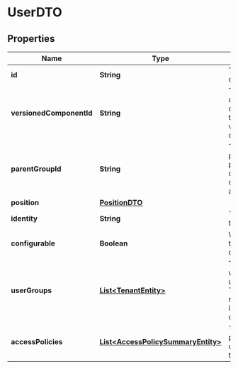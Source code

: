 # UserDTO

## Properties
Name | Type | Description | Notes
------------ | ------------- | ------------- | -------------
**id** | **String** | The id of the component. |  [optional]
**versionedComponentId** | **String** | The ID of the corresponding component that is under version control |  [optional]
**parentGroupId** | **String** | The id of parent process group of this component if applicable. |  [optional]
**position** | [**PositionDTO**](PositionDTO.md) |  |  [optional]
**identity** | **String** | The identity of the tenant. |  [optional]
**configurable** | **Boolean** | Whether this tenant is configurable. |  [optional]
**userGroups** | [**List&lt;TenantEntity&gt;**](TenantEntity.md) | The groups to which the user belongs. This field is read only and it provided for convenience. |  [optional]
**accessPolicies** | [**List&lt;AccessPolicySummaryEntity&gt;**](AccessPolicySummaryEntity.md) | The access policies this user belongs to. |  [optional]
